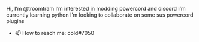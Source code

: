 Hi, I’m @troomtram
I’m interested in modding powercord and discord
I’m currently learning python
I’m looking to collaborate on some sus powercord plugins
- 📫 How to reach me: cold#7050
